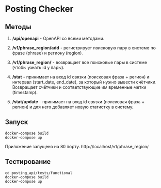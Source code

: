 # Posting Checker

## Методы

1. **/api/openapi** - OpenAPI со всеми методами.

2. **/v1/phrase_region/add** - регистрирует поисковую пару в системе по
фразе (phrase) и региону (region).

3. **/v1/phrase_region/** - возвращает все поисковые пары в системе (чтобы
узнать id у пары).

4. **/stat** - принимает на вход id связки (поисковая фраза + регион)
и интервал (start_date, end_date), за который нужно вывести счётчики.
Возвращает счётчики и соответствующие им временные метки (timestamp).

5. **/stat/update** - принимает на вход id связки (поисковая фраза + регион)
и для него добавляет новую статистку в систему.



## Запуск

    docker-compose build
    docker-compose up

Приложение запущено на 80 порту. http://localhost/v1/phrase_region/

## Тестирование

    cd posting_api/tests/functional
    docker-compose build
    docker-compose up
